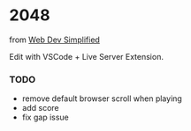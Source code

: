 # 2048

from [Web Dev Simplified](https://www.youtube.com/watch?v=wOVEe9eawXc)

Edit with VSCode + Live Server Extension.

### TODO
- remove default browser scroll when playing
- add score
- fix gap issue
